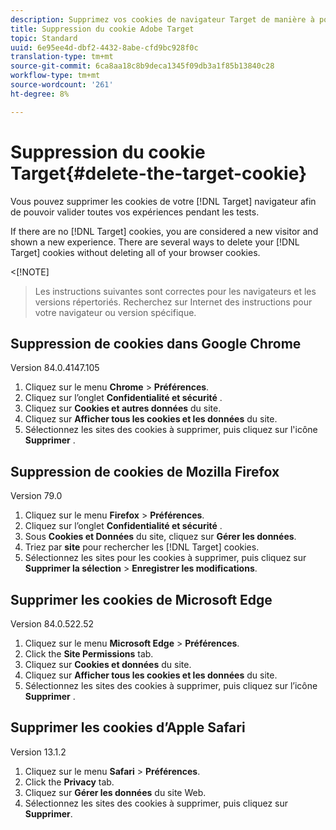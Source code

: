 ```yaml
---
description: Supprimez vos cookies de navigateur Target de manière à pouvoir valider l’ensemble de vos expériences.
title: Suppression du cookie Adobe Target
topic: Standard
uuid: 6e95ee4d-dbf2-4432-8abe-cfd9bc928f0c
translation-type: tm+mt
source-git-commit: 6ca8aa18c8b9deca1345f09db3a1f85b13840c28
workflow-type: tm+mt
source-wordcount: '261'
ht-degree: 8%

---
```



# Suppression du cookie Target{#delete-the-target-cookie}

Vous pouvez supprimer les cookies de votre [!DNL Target] navigateur afin de pouvoir valider toutes vos expériences pendant les tests.

If there are no [!DNL Target] cookies, you are considered a new visitor and shown a new experience. There are several ways to delete your [!DNL Target] cookies without deleting all of your browser cookies.

&lt;[!NOTE]
>Les instructions suivantes sont correctes pour les navigateurs et les versions répertoriés. Recherchez sur Internet des instructions pour votre navigateur ou version spécifique.
>
## Suppression de cookies dans Google Chrome

Version 84.0.4147.105

1. Cliquez sur le menu **Chrome** > **Préférences**.
1. Cliquez sur l’onglet **Confidentialité et sécurité** .
1. Cliquez sur **Cookies et autres données** du site.
1. Cliquez sur **Afficher tous les cookies et les données** du site.
1. Sélectionnez les sites des cookies à supprimer, puis cliquez sur l&#39;icône **Supprimer** .

## Suppression de cookies de Mozilla Firefox

Version 79.0

1. Cliquez sur le menu **Firefox** > **Préférences**.
1. Cliquez sur l’onglet **Confidentialité et sécurité** .
1. Sous **Cookies et Données** du site, cliquez sur **Gérer les données**.
1. Triez par **site** pour rechercher les [!DNL Target] cookies.
1. Sélectionnez les sites pour les cookies à supprimer, puis cliquez sur **Supprimer la sélection** > **Enregistrer les modifications**.

## Supprimer les cookies de Microsoft Edge

Version 84.0.522.52

1. Cliquez sur le menu **Microsoft Edge** > **Préférences**.
1. Click the **Site Permissions** tab.
1. Cliquez sur **Cookies et données** du site.
1. Cliquez sur **Afficher tous les cookies et les données** du site.
1. Sélectionnez les sites des cookies à supprimer, puis cliquez sur l’icône **Supprimer** .

## Supprimer les cookies d’Apple Safari

Version 13.1.2

1. Cliquez sur le menu **Safari** > **Préférences**.
1. Click the **Privacy** tab.
1. Cliquez sur **Gérer les données** du site Web.
1. Sélectionnez les sites des cookies à supprimer, puis cliquez sur **Supprimer**.
